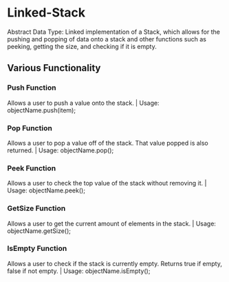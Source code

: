 # Linked-Stack
Abstract Data Type: Linked implementation of a Stack, which allows for the pushing and popping of data onto a stack and other functions such as peeking, getting the size, and checking if it is empty.

## Various Functionality
### Push Function
Allows a user to push a value onto the stack. | Usage: objectName.push(item);

### Pop Function
Allows a user to pop a value off of the stack. That value popped is also returned. | Usage: objectName.pop();
  
### Peek Function
Allows a user to check the top value of the stack without removing it. | Usage: objectName.peek();

### GetSize Function
Allows a user to get the current amount of elements in the stack. | Usage: objectName.getSize();
  
### IsEmpty Function
Allows a user to check if the stack is currently empty. Returns true if empty, false if not empty. | Usage: objectName.isEmpty();
